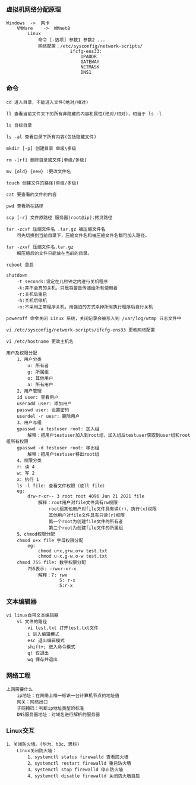 
### 虚拟机网络分配原理
	Windows  ->  网卡
		VMWare	  ->  WMnet8
			Linux
				命令 [-选项] 参数1 参数2 ...
				网络配置：/etc/sysconfig/network-scripts/
							ifcfg-ens33:
								IPADDR
								GATEWAY
								NETMASK
								DNS1
### 命令
	cd 进入目录，不能进入文件(绝对/相对)
	
	ll 查看当前文件夹下的所有非隐藏的内容和属性(绝对/相对)，相当于 ls -l
	
	ls 目标目录
	
	ls -al 查看目录下所有内容(包括隐藏文件)
	
	mkdir [-p] 创建目录 单级\多级
	
	rm -[rf] 删除目录或文件[单级/多级]
	
	mv {old} {new} :更改文件名
	
	touch 创建文件的路径(单级/多级)
		
	cat 要查看的文件的内容
	
	pwd 查看所在路径
	
	scp [-r] 文件原路径 服务器(root@ip):拷贝路径
	
	tar -zcvf 压缩文件名 .tar.gz 被压缩文件名
		可先切换到当前目录下，压缩文件名和被压缩文件名都可加入路径。
	
	tar -zxvf 压缩文件名.tar.gz
		解压缩后的文件只能放在当前的目录。
	
	reboot 重启
	
	shutdown
		-t seconds:设定在几秒钟之内进行关机程序
		-k:并不会真的关机，只是将警告传递给所有使用者
		-r:关机后重启
		-h:关机后停机
		-n:不采用正常程序关机，用强迫的方式杀掉所有执行程序后自行关机
	
	poweroff 命令关闭 Linux 系统，关闭记录会被写入到 /var/log/wtmp 日志文件中
		
	vi /etc/sysconfig/network-scripts/ifcfg-ens33 更改网络配置
	
	vi /etc/hostname 更改主机名
	
	用户及权限分配
		1、用户分类
			u: 所有者
			g: 所属组
			o: 其他用户
			a: 所有用户
		2、用户管理
		id user: 查看用户
		useradd user: 添加用户
		passwd user: 设置密码
		userdel -r uesr: 删除用户
		3、用户与组
		gpasswd -a testuser root: 加入组
			解释：把用户testuser加入到root组，加入组后testuser获取到user组和root组所有权限
		gpasswd -d testuser root: 移出组
			解释：把用户testuser移出root组
		4、权限分类
		r: 读 4
		w: 写 2
		x: 执行 1
		ls -l file: 查看文件权限（或ll file）
		eg:
			drw-r-xr-- 3 root root 4096 Jun 21 2021 file
				解释：root用户对file文件具有rw权限
					root组其他用户对file文件具有读(r)、执行(x)权限
					其他用户对file文件具有只读(r)权限
					第一个root为创建file文件的所有者
					第二个root为创建file文件的所属组
		5、chmod权限分配
		chmod u+x file 字母权限分配
			eg:
				chmod u+x,g+w,o+w test.txt
				chmod u-x,g-w,o-w test.txt
		chmod 755 file: 数字权限分配
			755表示: -rwxr-xr-x
				解释：7: rwx
						5: r-x
						5:r-x
	
	

### 文本编辑器
	vi linux自带文本编辑器
		vi 文件的路径
			vi test.txt 打开test.txt文件
			i 进入编辑模式
			esc 退出编辑模式
			shift+; 进入命令模式
			q! 仅退出
			wq 保存并退出
			
### 网络工程
	上网需要什么
		ip地址：在网络上唯一标识一台计算机节点的地址值
		网关：网络出口
		子网掩码：判断ip地址类型的标准  
		DNS服务器地址：对域名进行解析的服务器
		
		
### Linux交互
	1、关闭防火墙。(华为、h3c、思科)
		Linux关闭防火墙：
			1、systemctl status firewalld 查看防火墙
			2、systemctl restart firewalld 重启防火墙
			3、systemctl stop firewalld 停止防火墙
			4、systemctl disable firewalld 关闭防火墙自启
			
			
